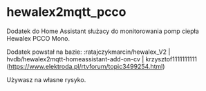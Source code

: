 # hewalex2mqtt_pcco
Dodatek do Home Assistant służacy do monitorowania pomp ciepła Hewalex PCCO Mono.

Dodatek powstał na bazie: :ratajczykmarcin/hewalex_V2 | hvdb/hewalex2mqtt-homeassistant-add-on-cv | krzysztof1111111111 (https://www.elektroda.pl/rtvforum/topic3499254.html)

Używasz na własne rysyko.
